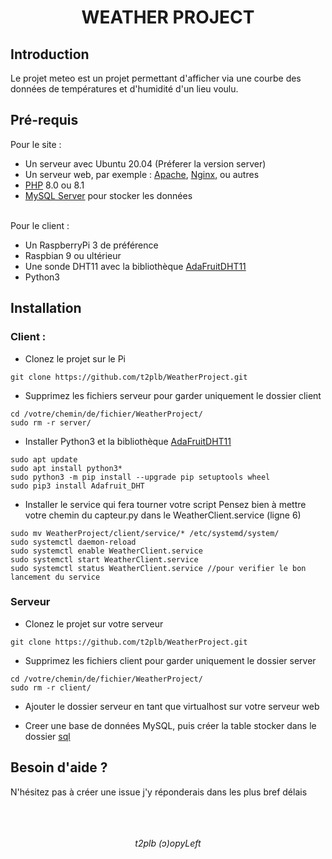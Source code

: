 <center> <h1> WEATHER PROJECT </h1> </center>

<h2> Introduction </h2>

Le projet meteo est un projet permettant d'afficher via une courbe des données de températures et d'humidité d'un lieu voulu.

<h2> Pré-requis </h2>

Pour le site :<br>
* Un serveur avec Ubuntu 20.04 (Préferer la version server)
* Un serveur web, par exemple : [Apache](https://httpd.apache.org/download.cgi), [Nginx](https://www.nginx.com/), ou autres
* [PHP](https://www.php.net/) 8.0 ou 8.1
* [MySQL Server](https://www.mysql.com/fr/) pour stocker les données

<br>Pour le client :
* Un RaspberryPi 3 de préférence
* Raspbian 9 ou ultérieur
* Une sonde DHT11 avec la bibliothèque [AdaFruitDHT11](https://github.com/adafruit/Adafruit_Python_DHT)
* Python3

<h2> Installation </h2>

<h3> Client :</h3>

* Clonez le projet sur le Pi<br>
```
git clone https://github.com/t2plb/WeatherProject.git 
```

* Supprimez les fichiers serveur pour garder uniquement le dossier client<br>
```
cd /votre/chemin/de/fichier/WeatherProject/
sudo rm -r server/
```

* Installer Python3 et la bibliothèque [AdaFruitDHT11](https://github.com/adafruit/Adafruit_Python_DHT)<br>
```
sudo apt update
sudo apt install python3*
sudo python3 -m pip install --upgrade pip setuptools wheel
sudo pip3 install Adafruit_DHT
```

* Installer le service qui fera tourner votre script
Pensez bien à mettre votre chemin du capteur.py dans le WeatherClient.service (ligne 6)
```
sudo mv WeatherProject/client/service/* /etc/systemd/system/
sudo systemctl daemon-reload
sudo systemctl enable WeatherClient.service
sudo systemctl start WeatherClient.service
sudo systemctl status WeatherClient.service //pour verifier le bon lancement du service
```

<h3> Serveur </h3>

* Clonez le projet sur votre serveur<br>
```
git clone https://github.com/t2plb/WeatherProject.git
``` 

* Supprimez les fichiers client pour garder uniquement le dossier server<br>
```
cd /votre/chemin/de/fichier/WeatherProject/
sudo rm -r client/
```

* Ajouter le dossier serveur en tant que virtualhost sur votre serveur web

* Creer une base de données MySQL, puis créer la table stocker dans le dossier [sql](https://github.com/t2plb/WeatherProject/blob/master/server/lib/sql/table.sql)

<h2> Besoin d'aide ? </h2>

N'hésitez pas à créer une issue j'y réponderais dans les plus bref délais<br><br><br><br>

<center> <i>t2plb (ↄ)opyLeft</i> </center>
